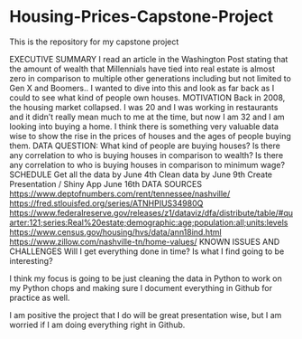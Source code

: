 # Housing-Prices-Capstone-Project
This is the repository for my capstone project

EXECUTIVE SUMMARY
I read an article in the Washington Post stating that the amount of wealth that Millennials have tied into real estate is almost zero in comparison to multiple other generations including but not limited to Gen X and Boomers.. I wanted to dive into this and look as far back as I could to see what kind of people own houses.
MOTIVATION 
Back in 2008, the housing market collapsed. I was 20 and I was working in restaurants and it didn’t really mean much to me at the time, but now I am 32 and I am looking into buying a home. I think there is something very valuable data wise to show the rise in the prices of houses and the ages of people buying them.
DATA QUESTION:
What kind of people are buying houses?
Is there any correlation to who is buying houses in comparison to wealth?
Is there any correlation to who is buying houses in comparison to minimum wage?
SCHEDULE 
Get all the data by June 4th
Clean data by June 9th
Create Presentation / Shiny App June 16th 
DATA SOURCES 
https://www.deptofnumbers.com/rent/tennessee/nashville/
https://fred.stlouisfed.org/series/ATNHPIUS34980Q
https://www.federalreserve.gov/releases/z1/dataviz/dfa/distribute/table/#quarter:121;series:Real%20estate;demographic:age;population:all;units:levels
https://www.census.gov/housing/hvs/data/ann18ind.html
https://www.zillow.com/nashville-tn/home-values/
KNOWN ISSUES AND CHALLENGES 
Will I get everything done in time?
Is what I find going to be interesting?

I think my focus is going to be just cleaning the data in Python to work on my Python chops and making sure I document everything in Github for practice as well.

I am positive the project that I do will be great presentation wise, but I am worried if I am doing everything right in Github.
